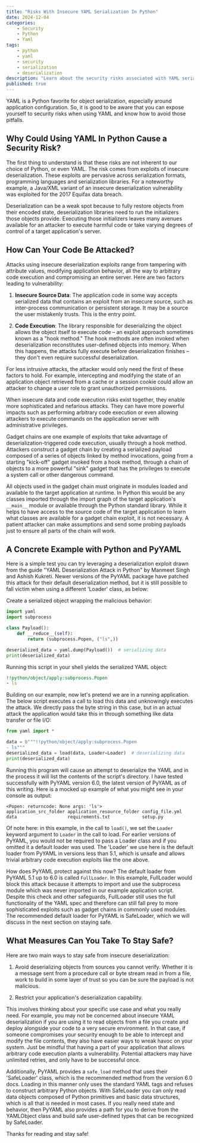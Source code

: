 ```yaml
---
title: "Risks With Insecure YAML Serialization In Python"
date: 2024-12-04
categories: 
    - Security
    - Python
    - Yaml
tags: 
    - python
    - yaml
    - security
    - serialization
    - deserialization
description: "Learn about the security risks associated with YAML serialization in Python and how to protect your applications from potential exploits."
published: true
---
```


YAML is a Python favorite for object serialization, especially around application configuration. So, it is good to be aware that you can expose yourself to security risks when using YAML and know how to avoid those pitfalls.

## Why Could Using YAML In Python Cause a Security Risk?

The first thing to understand is that these risks are not inherent to our choice of Python, or even YAML. The risk comes from exploits of insecure deserialization. These exploits are pervasive across serialization formats, programming languages and serialization libraries. For a noteworthy example, a Java/XML variant of an insecure deserialization vulnerability was exploited for the 2017 Equifax data breach.

Deserialization can be a weak spot because to fully restore objects from their encoded state, deserialization libraries need to run the initializers those objects provide. Executing those initializers leaves many avenues available for an attacker to execute harmful code or take varying degrees of control of a target application's server.

## How Can Your Code Be Attacked?

Attacks using insecure deserialization exploits range from tampering with attribute values, modifying application behavior, all the way to arbitrary code execution and compromising an entire server. Here are two factors leading to vulnerability:

1. **Insecure Source Data**: The application code in some way accepts serialized data that contains an exploit from an insecure source, such as inter-process communication or persistent storage. It may be a source the user mistakenly trusts. This is the entry point.

2. **Code Execution**: The library responsible for deserializing the object allows the object itself to execute code – an exploit approach sometimes known as a "hook method." The hook methods are often invoked when deserialization reconstitutes user-defined objects into memory. When this happens, the attacks fully execute before deserialization finishes – they don't even require successful deserialization.

For less intrusive attacks, the attacker would only need the first of these factors to hold. For example, intercepting and modifying the state of an application object retrieved from a cache or a session cookie could allow an attacker to change a user role to grant unauthorized permissions.

When insecure data and code execution risks exist together, they enable more sophisticated and nefarious attacks. They can have more powerful impacts such as performing arbitrary code execution or even allowing attackers to execute commands on the application server with administrative privileges.

Gadget chains are one example of exploits that take advantage of deserialization-triggered code execution, usually through a hook method. Attackers construct a gadget chain by creating a serialized payload composed of a series of objects linked by method invocations, going from a starting "kick-off" gadget invoked from a hook method, through a chain of objects to a more powerful "sink" gadget that has the privileges to execute a system call or other dangerous command.

All objects used in the gadget chain must originate in modules loaded and available to the target application at runtime. In Python this would be any classes imported through the import graph of the target application's `__main__` module or available through the Python standard library. While it helps to have access to the source code of the target application to learn what classes are available for a gadget chain exploit, it is not necessary. A patient attacker can make assumptions and send some probing payloads just to ensure all parts of the chain will work.

## A Concrete Example with Python and PyYAML

Here is a simple test you can try leveraging a deserialization exploit drawn from the guide "YAML Deserialization Attack in Python" by Manmeet Singh and Ashish Kukreti. Newer versions of the PyYAML package have patched this attack for their default deserialization method, but it is still possible to fall victim when using a different 'Loader' class, as below:

Create a serialized object wrapping the malicious behavior:

```python
import yaml
import subprocess

class Payload():
    def __reduce__(self):
        return (subprocess.Popen, ("ls",))

deserialized_data = yaml.dump(Payload())  # serializing data
print(deserialized_data)
```

Running this script in your shell yields the serialized YAML object:

```yaml
!!python/object/apply:subprocess.Popen
- ls
```

Building on our example, now let's pretend we are in a running application. The below script executes a call to load this data and unknowingly executes the attack. We directly pass the byte string in this case, but in an actual attack the application would take this in through something like data transfer or file I/O:

```python
from yaml import *

data = b"""!!python/object/apply:subprocess.Popen
- ls"""
deserialized_data = load(data, Loader=Loader)  # deserializing data
print(deserialized_data)
```

Running this program will cause an attempt to deserialize the YAML and in the process it will list the contents of the script's directory. I have tested successfully with PyYAML version 6.0, the latest version of PyYAML as of this writing. Here is a mocked up example of what you might see in your console as output:

```
<Popen: returncode: None args: 'ls'>
application_src_folder application_resource_folder config_file.yml
data                   requirements.txt            setup.py
```

Of note here: in this example, in the call to `load()`, we set the `Loader` keyword argument to `Loader` in the call to load. For earlier versions of PyYAML, you would not be required to pass a Loader class and if you omitted it a default loader was used. The 'Loader' we use here is the default loader from PyYAML in versions less than 5.1, which is unsafe and allows trivial arbitrary code execution exploits like the one above.

How does PyYAML protect against this now? The default loader from PyYAML 5.1 up to 6.0 is called `FullLoader`. In this example, FullLoader would block this attack because it attempts to import and use the subprocess module which was never imported in our example application script. Despite this check and other safeguards, FullLoader still uses the full functionality of the YAML spec and therefore can still fall prey to more sophisticated exploits such as gadget chains in commonly used modules. The recommended default loader for PyYAML is SafeLoader, which we will discuss in the next section on staying safe.

## What Measures Can You Take To Stay Safe?

Here are two main ways to stay safe from insecure deserialization:

1. Avoid deserializing objects from sources you cannot verify. Whether it is a message sent from a procedure call or byte stream read in from a file, work to build in some layer of trust so you can be sure the payload is not malicious.

2. Restrict your application's deserialization capability.

This involves thinking about your specific use case and what you really need. For example, you may not be concerned about insecure YAML deserialization if you are using it to read objects from a file you create and deploy alongside your code to a very secure environment. In that case, if someone compromises your security enough to be able to intercept and modify the file contents, they also have easier ways to wreak havoc on your system. Just be mindful that having a part of your application that allows arbitrary code execution plants a vulnerability. Potential attackers may have unlimited retries, and only have to be successful once.

Additionally, PyYAML provides a `safe_load` method that uses their 'SafeLoader' class, which is the recommended method from the version 6.0 docs. Loading in this manner only uses the standard YAML tags and refuses to construct arbitrary Python objects. With SafeLoader you can only read data objects composed of Python primitives and basic data structures, which is all that is needed in most cases. If you really need state and behavior, then PyYAML also provides a path for you to derive from the YAMLObject class and build safe user-defined types that can be recognized by SafeLoader.

Thanks for reading and stay safe!